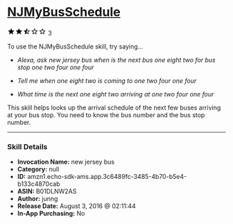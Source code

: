 # [NJMyBusSchedule](http://alexa.amazon.com/#skills/amzn1.echo-sdk-ams.app.3c6489fc-3485-4b70-b5e4-b133c4870cab)
![2.3 stars](../../images/ic_star_black_18dp_1x.png)![2.3 stars](../../images/ic_star_black_18dp_1x.png)![2.3 stars](../../images/ic_star_half_black_18dp_1x.png)![2.3 stars](../../images/ic_star_border_black_18dp_1x.png)![2.3 stars](../../images/ic_star_border_black_18dp_1x.png) 3

To use the NJMyBusSchedule skill, try saying...

* *Alexa, ask new jersey bus when is the next bus one eight two for bus stop one two four one four*

* *Tell me when one eight two is coming to one two four one four*

* *What time is the next one eight two arriving at one two four one four*

This skill helps looks up the arrival schedule of the next few buses arriving at your bus stop.
You need to know the bus number and the bus stop number.

***

### Skill Details

* **Invocation Name:** new jersey bus
* **Category:** null
* **ID:** amzn1.echo-sdk-ams.app.3c6489fc-3485-4b70-b5e4-b133c4870cab
* **ASIN:** B01DLNW2AS
* **Author:** junng
* **Release Date:** August 3, 2016 @ 02:11:44
* **In-App Purchasing:** No
